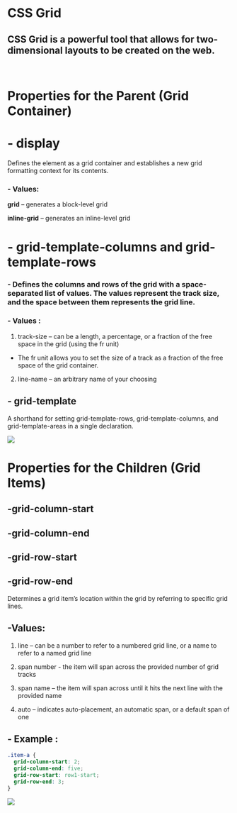 # CSS Grid 

## CSS Grid is a powerful tool that allows for two-dimensional layouts to be created on the web. 

<br>

# Properties for the Parent (Grid Container)

# - display
Defines the element as a grid container and establishes a new grid formatting context for its contents.

### - Values:

**grid** – generates a block-level grid

**inline-grid** – generates an inline-level grid



# - grid-template-columns and grid-template-rows

### - Defines the columns and rows of the grid with a space-separated list of values. The values represent the track size, and the space between them represents the grid line.

### - Values :

1. track-size – can be a length, a percentage, or a fraction of the free space in the grid (using the fr unit)

- The fr unit allows you to set the size of a track as a fraction of the free space of the grid container.

2. line-name – an arbitrary name of your choosing


## - grid-template
A shorthand for setting grid-template-rows, grid-template-columns, and grid-template-areas in a single declaration.


![](https://css-tricks.com/wp-content/uploads/2018/11/dddgrid-gap.svg)


# Properties for the Children (Grid Items)

## -grid-column-start
## -grid-column-end
## -grid-row-start
## -grid-row-end
Determines a grid item’s location within the grid by referring to specific grid lines. 


## -Values:

1. line  – can be a number to refer to a numbered grid line, or a name to refer to a named grid line

2. span number - the item will span across the provided number of grid tracks

3. span name – the item will span across until it hits the next line with the provided name

4. auto – indicates auto-placement, an automatic span, or a default span of one

## - Example :
```css
.item-a {
  grid-column-start: 2;
  grid-column-end: five;
  grid-row-start: row1-start;
  grid-row-end: 3;
}
```

![](https://css-tricks.com/wp-content/uploads/2018/11/grid-column-row-start-end-01.svg)


